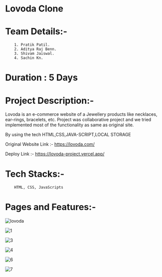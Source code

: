 # Lovoda Clone
# Team Details:-
        1. Pratik Patil.
        2. Aditya Raj Benn.
        3. Shivam Jaiswal.
        4. Sachin Kn.
   
# Duration : 5 Days
# Project Description:-
  Lovoda is an e-commerce website of a Jewellery products like necklaces, ear-rings, bracelets, etc.
  Project was collaborative project and we tried implemented most of the functionality as same as original site.
  
  By using the tech HTML,CSS,JAVA-SCRIPT,LOCAL STORAGE
  
  Original Website Link :- https://lovoda.com/
  
  Deploy Link :- https://lovoda-project.vercel.app/
  
# Tech Stacks:- 
        HTML, CSS, JavaScripts 

        
# Pages and Features:- 
![lovoda](https://user-images.githubusercontent.com/113718053/214269925-534052b5-d231-424d-9a48-131af6b35d5a.gif)

![1](https://user-images.githubusercontent.com/113718053/214272882-954c2308-c24f-43da-ae8a-a500bc7d9e0c.png)

![3](https://user-images.githubusercontent.com/113718053/214272916-296de8ed-abbc-4f4c-af85-0df725386eb7.png)

![4](https://user-images.githubusercontent.com/113718053/214272938-fc936b04-f434-4ba1-8eac-a444c2bb3f31.png)

![6](https://user-images.githubusercontent.com/113718053/214272950-c1296a79-4308-4c56-a88a-bd79d6bcef4e.png)

![7](https://user-images.githubusercontent.com/113718053/214272959-15bc594c-187e-4659-ade3-af25bb809528.png)
      
